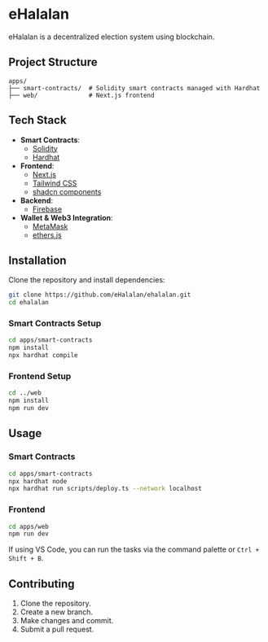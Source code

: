 # eHalalan

eHalalan is a decentralized election system using blockchain.

## Project Structure

```
apps/
├── smart-contracts/  # Solidity smart contracts managed with Hardhat
├── web/              # Next.js frontend
```

## Tech Stack

- **Smart Contracts**:
  - [Solidity](https://soliditylang.org/)
  - [Hardhat](https://hardhat.org/)
- **Frontend**:
  - [Next.js](https://nextjs.org/)
  - [Tailwind CSS](https://tailwindcss.com/)
  - [shadcn components](https://ui.shadcn.com/)
- **Backend**:
  - [Firebase](https://firebase.google.com/docs/)
- **Wallet & Web3 Integration**:
  - [MetaMask](https://metamask.io/)
  - [ethers.js](https://docs.ethers.org/)

## Installation

Clone the repository and install dependencies:

```sh
git clone https://github.com/eHalalan/ehalalan.git
cd ehalalan
```

### Smart Contracts Setup

```sh
cd apps/smart-contracts
npm install
npx hardhat compile
```

### Frontend Setup

```sh
cd ../web
npm install
npm run dev
```

## Usage

### Smart Contracts

```sh
cd apps/smart-contracts
npx hardhat node
npx hardhat run scripts/deploy.ts --network localhost
```

### Frontend

```sh
cd apps/web
npm run dev
```

If using VS Code, you can run the tasks via the command palette or `Ctrl + Shift + B`.

## Contributing

1. Clone the repository.
2. Create a new branch.
3. Make changes and commit.
4. Submit a pull request.
